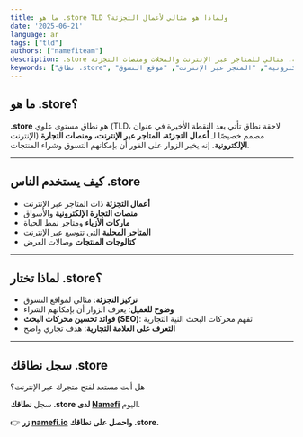 ```yaml
---
title: ما هو .store TLD ولماذا هو مثالي لأعمال التجزئة؟
date: '2025-06-21'
language: ar
tags: ["tld"]
authors: ["namefiteam"]
description: .store هو النطاق المخصص لأعمال التجزئة والتجارة الإلكترونية. مثالي للمتاجر عبر الإنترنت والمحلات ومنصات التجزئة.
keywords: ["نطاق .store", "نطاق التجزئة", "التجارة الإلكترونية", "المتجر عبر الإنترنت", "موقع التسوق"]
---
```


## **ما هو .store؟**

**.store** هو نطاق مستوى علوي (TLD، لاحقة نطاق تأتي بعد النقطة الأخيرة في عنوان الإنترنت) مصمم خصيصًا لـ **أعمال التجزئة، المتاجر عبر الإنترنت، ومنصات التجارة الإلكترونية**. إنه يخبر الزوار على الفور أن بإمكانهم التسوق وشراء المنتجات.

---

## **كيف يستخدم الناس .store**

* **أعمال التجزئة** ذات المتاجر عبر الإنترنت
* **منصات التجارة الإلكترونية** والأسواق
* **ماركات الأزياء** ومتاجر نمط الحياة
* **المتاجر المحلية** التي تتوسع عبر الإنترنت
* **كتالوجات المنتجات** وصالات العرض

---

## **لماذا تختار .store؟**

* **تركيز التجزئة**: مثالي لمواقع التسوق
* **وضوح للعميل**: يعرف الزوار أن بإمكانهم الشراء
* **فوائد تحسين محركات البحث (SEO)**: تفهم محركات البحث النية التجارية
* **التعرف على العلامة التجارية**: هدف تجاري واضح

---

## **سجل نطاقك .store**

هل أنت مستعد لفتح متجرك عبر الإنترنت؟

سجل **نطاقك .store لدى [Namefi](https://namefi.io)** اليوم.

👉 **زر [namefi.io](https://namefi.io) واحصل على نطاقك .store.**